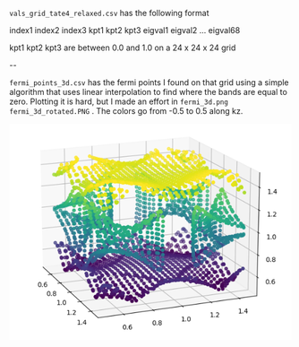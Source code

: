 
`vals_grid_tate4_relaxed.csv` has the following format

index1 index2 index3 kpt1 kpt2 kpt3 eigval1 eigval2 ... eigval68

kpt1 kpt2 kpt3 are between 0.0 and 1.0 on a 24 x 24 x 24 grid

--

`fermi_points_3d.csv` has the fermi points I found on that grid using a simple algorithm that uses linear interpolation to find where the bands are equal to zero. Plotting it is hard, but I made an effort in  `fermi_3d.png`   `fermi_3d_rotated.PNG` . The colors go from -0.5 to 0.5 along kz.

![fermi surface](fermi_3d.png)


